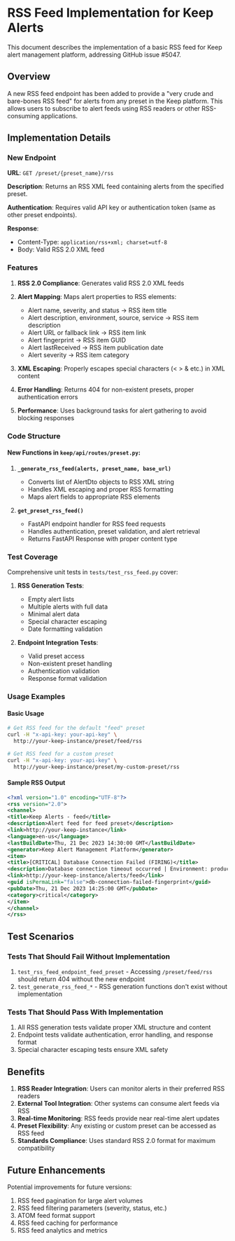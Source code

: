 # RSS Feed Implementation for Keep Alerts

This document describes the implementation of a basic RSS feed for Keep alert management platform, addressing GitHub issue #5047.

## Overview

A new RSS feed endpoint has been added to provide a "very crude and bare-bones RSS feed" for alerts from any preset in the Keep platform. This allows users to subscribe to alert feeds using RSS readers or other RSS-consuming applications.

## Implementation Details

### New Endpoint

**URL**: `GET /preset/{preset_name}/rss`

**Description**: Returns an RSS XML feed containing alerts from the specified preset.

**Authentication**: Requires valid API key or authentication token (same as other preset endpoints).

**Response**: 
- Content-Type: `application/rss+xml; charset=utf-8`
- Body: Valid RSS 2.0 XML feed

### Features

1. **RSS 2.0 Compliance**: Generates valid RSS 2.0 XML feeds
2. **Alert Mapping**: Maps alert properties to RSS elements:
   - Alert name, severity, and status → RSS item title
   - Alert description, environment, source, service → RSS item description
   - Alert URL or fallback link → RSS item link
   - Alert fingerprint → RSS item GUID
   - Alert lastReceived → RSS item publication date
   - Alert severity → RSS item category

3. **XML Escaping**: Properly escapes special characters (< > & etc.) in XML content
4. **Error Handling**: Returns 404 for non-existent presets, proper authentication errors
5. **Performance**: Uses background tasks for alert gathering to avoid blocking responses

### Code Structure

#### New Functions in `keep/api/routes/preset.py`:

1. **`_generate_rss_feed(alerts, preset_name, base_url)`**
   - Converts list of AlertDto objects to RSS XML string
   - Handles XML escaping and proper RSS formatting
   - Maps alert fields to appropriate RSS elements

2. **`get_preset_rss_feed()`**
   - FastAPI endpoint handler for RSS feed requests
   - Handles authentication, preset validation, and alert retrieval
   - Returns FastAPI Response with proper content type

### Test Coverage

Comprehensive unit tests in `tests/test_rss_feed.py` cover:

1. **RSS Generation Tests**:
   - Empty alert lists
   - Multiple alerts with full data
   - Minimal alert data
   - Special character escaping
   - Date formatting validation

2. **Endpoint Integration Tests**:
   - Valid preset access
   - Non-existent preset handling
   - Authentication validation
   - Response format validation

### Usage Examples

#### Basic Usage
```bash
# Get RSS feed for the default "feed" preset
curl -H "x-api-key: your-api-key" \
  http://your-keep-instance/preset/feed/rss

# Get RSS feed for a custom preset
curl -H "x-api-key: your-api-key" \
  http://your-keep-instance/preset/my-custom-preset/rss
```

#### Sample RSS Output
```xml
<?xml version="1.0" encoding="UTF-8"?>
<rss version="2.0">
<channel>
<title>Keep Alerts - feed</title>
<description>Alert feed for feed preset</description>
<link>http://your-keep-instance</link>
<language>en-us</language>
<lastBuildDate>Thu, 21 Dec 2023 14:30:00 GMT</lastBuildDate>
<generator>Keep Alert Management Platform</generator>
<item>
<title>[CRITICAL] Database Connection Failed (FIRING)</title>
<description>Database connection timeout occurred | Environment: production | Source: prometheus | Service: backend</description>
<link>http://your-keep-instance/alerts/feed</link>
<guid isPermaLink="false">db-connection-failed-fingerprint</guid>
<pubDate>Thu, 21 Dec 2023 14:25:00 GMT</pubDate>
<category>critical</category>
</item>
</channel>
</rss>
```

## Test Scenarios

### Tests That Should Fail Without Implementation
1. `test_rss_feed_endpoint_feed_preset` - Accessing `/preset/feed/rss` should return 404 without the new endpoint
2. `test_generate_rss_feed_*` - RSS generation functions don't exist without implementation

### Tests That Should Pass With Implementation
1. All RSS generation tests validate proper XML structure and content
2. Endpoint tests validate authentication, error handling, and response format
3. Special character escaping tests ensure XML safety

## Benefits

1. **RSS Reader Integration**: Users can monitor alerts in their preferred RSS readers
2. **External Tool Integration**: Other systems can consume alert feeds via RSS
3. **Real-time Monitoring**: RSS feeds provide near real-time alert updates
4. **Preset Flexibility**: Any existing or custom preset can be accessed as RSS feed
5. **Standards Compliance**: Uses standard RSS 2.0 format for maximum compatibility

## Future Enhancements

Potential improvements for future versions:
1. RSS feed pagination for large alert volumes
2. RSS feed filtering parameters (severity, status, etc.)
3. ATOM feed format support
4. RSS feed caching for performance
5. RSS feed analytics and metrics
